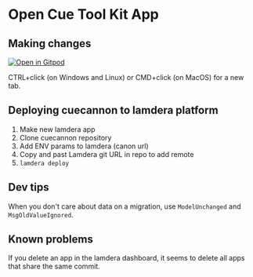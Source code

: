 # Open Cue Tool Kit App
## Making changes
<a href="https://gitpod.io/#https://github.com/octk/open-cue-tool-kit" target="_blank">
  <img src="https://gitpod.io/button/open-in-gitpod.svg" alt="Open in Gitpod"> 
  </img>
</a>

CTRL+click (on Windows and Linux) or CMD+click (on MacOS) for a new tab.

## Deploying cuecannon to lamdera platform
1) Make new lamdera app
2) Clone cuecannon repository
3) Add ENV params to lamdera (canon url)
4) Copy and past Lamdera git URL in repo to add remote
5) `lamdera deploy`

## Dev tips
When you don't care about data on a migration, use `ModelUnchanged` and `MsgOldValueIgnored`.

## Known problems
If you delete an app in the lamdera dashboard, it seems to delete all apps that share the same commit.
